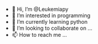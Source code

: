 - 👋 Hi, I’m @Leukemiapy
- 👀 I’m interested in programming
- 🌱 I’m currently learning python
- 💞️ I’m looking to collaborate on ...
- 📫 How to reach me ...

<!---
Leukemiapy/Leukemiapy is a ✨ special ✨ repository because its `README.md` (this file) appears on your GitHub profile.
You can click the Preview link to take a look at your changes.
--->
